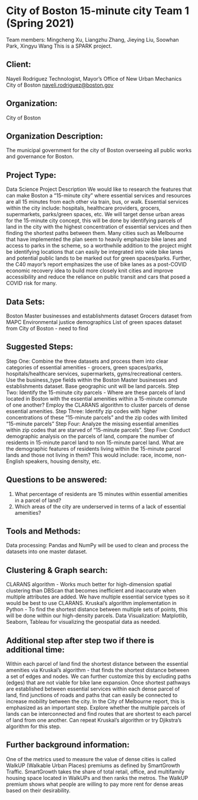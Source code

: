 # City of Boston 15-minute city Team 1 (Spring 2021)
Team members: Mingcheng Xu, Liangzhu Zhang, Jieying Liu, Soowhan Park, Xingyu Wang
This is a SPARK project.

## Client:
Nayeli Rodriguez
Technologist, Mayor’s Office of New Urban Mechanics
City of Boston
nayeli.rodriguez@boston.gov

## Organization:
City of Boston

## Organization Description:
The municipal government for the city of Boston overseeing all public works and
governance for Boston.

## Project Type:
Data Science
Project Description
We would like to research the features that can make Boston a “15-minute city” where
essential services and resources are all 15 minutes from each other via train, bus, or walk.
Essential services within the city include: hospitals, healthcare providers, grocers,
supermarkets, parks/green spaces, etc. We will target dense urban areas for the 15-minute
city concept, this will be done by identifying parcels of land in the city with the highest
concentration of essential services and then finding the shortest paths between them.
Many cities such as Melbourne that have implemented the plan seem to heavily emphasize
bike lanes and access to parks in the scheme, so a worthwhile addition to the project might
be identifying locations that can easily be integrated into wide bike lanes and potential
public lands to be marked out for green spaces/parks. Further, the C40 mayor’s report
emphasizes the use of bike lanes as a post-COVID economic recovery idea to build more
closely knit cities and improve accessibility and reduce the reliance on public transit and
cars that posed a COVID risk for many.

## Data Sets:
Boston Master businesses and establishments dataset
Grocers dataset from MAPC
Environmental justice demographics
List of green spaces dataset from City of Boston - need to find

## Suggested Steps:
Step One: Combine the three datasets and process them into clear categories of essential
amenities - grocers, green spaces/parks, hospitals/healthcare services, supermarkets,
gyms/recreational centers. Use the business_type fields within the Boston Master
businesses and establishments dataset. Base geographic unit will be land parcels.
Step Two: Identify the 15-minute city parcels - Where are these parcels of land located in
Boston with the essential amenities within a 15-minute commute of one another? Employ
the CLARANS algorithm to cluster parcels of dense essential amenities.
Step Three: Identify zip codes with higher concentrations of these “15-minute parcels”
and the zip codes with limited “15-minute parcels”
Step Four: Analyze the missing essential amenities within zip codes that are starved of
“15-minute parcels”.
Step Five: Conduct demographic analysis on the parcels of land, compare the number of
residents in 15-minute parcel land to non 15-minute parcel land. What are the demographic
features of residents living within the 15-minute parcel lands and those not living in them?
This would include: race, income, non-English speakers, housing density, etc.

## Questions to be answered:
1. What percentage of residents are 15 minutes within essential amenities in a parcel of land?
2. Which areas of the city are underserved in terms of a lack of essential amenities?

## Tools and Methods:
Data processing: Pandas and NumPy will be used to clean and process the datasets into
one master dataset.

## Clustering & Graph search: 
CLARANS algorithm - Works much better for
high-dimension spatial clustering than DBScan that becomes inefficient and inaccurate
when multiple attributes are added. We have multiple essential service types so it would be
best to use CLARANS.
Kruskal’s algorithm implementation in Python - To find the shortest distance between
multiple sets of points, this will be done within our high-density parcels.
Data Visualization: Matplotlib, Seaborn, Tableau for visualizing the geospatial data as
needed.

## Additional step after step two if there is additional time:
Within each parcel of land find the shortest distance between the essential amenities via
Kruskal’s algorithm - that finds the shortest distance between a set of edges and nodes. We
can further customize this by excluding paths (edges) that are not viable for bike lane
expansion.
Once shortest pathways are established between essential services within each dense parcel
of land, find junctions of roads and paths that can easily be connected to increase mobility
between the city. In the City of Melbourne report, this is emphasized as an important step.
Explore whether the multiple parcels of lands can be interconnected and find routes that are
shortest to each parcel of land from one another. Can repeat Kruskal’s algorithm or try
Djikstra’s algorithm for this step.

## Further background information:
One of the metrics used to measure the value of dense cities is called WalkUP (Walkable
Urban Places) premiums as defined by SmartGrowth Traffic. SmartGrowth takes the share
of total retail, office, and multifamily housing space located in WalkUPs and then ranks the
metros. The WalkUP premium shows what people are willing to pay more rent for dense
areas based on their desirability.